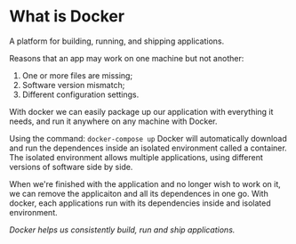 # What is Docker

A platform for building, running, and shipping applications. 

Reasons that an app may work on one machine but not another:
1. One or more files are missing;
2. Software version mismatch;
3. Different configuration settings.

With docker we can easily package up our application with everything it needs, and run it anywhere on any machine with Docker. 

Using the command:
`docker-compose up`
Docker will automatically download and run the dependences inside an isolated environment called a container. The isolated environment allows multiple applications, using different versions of software side by side. 

When we're finished with the application and no longer wish to work on it, we can remove the applicaiton and all its dependences in one go. 
With docker, each applications run with its dependencies inside and isolated environment. 

*Docker helps us consistently build, run and ship applications.*




